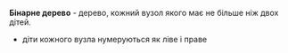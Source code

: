 **Бінарне дерево** - дерево, кожний вузол якого має не більше ніж двох дітей.
- діти кожного вузла нумеруються як ліве і праве 